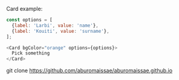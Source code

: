 Card example:

```js
const options = [
  {label: 'Larbi', value: 'name'},
  {label: 'Kouiti', value: 'surname'},
];

<Card bgColor="orange" options={options}>
  Pick something
</Card>
```



git clone https://github.com/aburomaissae/aburomaissae.github.io
